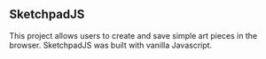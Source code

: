 ## SketchpadJS

This project allows users to create and save simple art pieces in the browser. SketchpadJS was built with vanilla Javascript.
